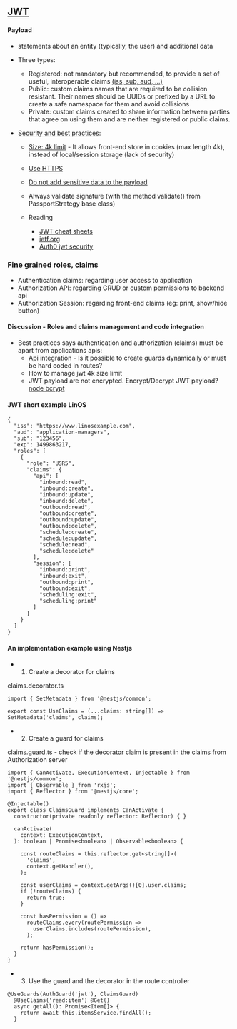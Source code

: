 ## [JWT](https://tools.ietf.org/html/rfc7519)

#### Payload
  - statements about an entity (typically, the user) and additional data
  - Three types:
    - Registered: not mandatory but recommended, to provide a set of useful, interoperable claims [(iss, sub, aud, ...)]((https://tools.ietf.org/html/rfc7519#section-4.1))
    - Public: custom claims names that are required to be collision resistant. Their names should be UUIDs or prefixed by a URL to create a safe namespace for them and avoid collisions
    - Private: custom claims created to share information between parties that agree on using them and are neither registered or public claims.

  - [Security and best practices](https://auth0.com/docs/best-practices/token-best-practices):
    - [Size: 4k limit](https://cheatsheetseries.owasp.org/cheatsheets/HTML5_Security_Cheat_Sheet.html#local-storage) - It allows front-end store in cookies (max length 4k), instead of local/session storage (lack of security)
    - [Use HTTPS](https://auth0.com/docs/best-practices/token-best-practices)
    - [Do not add sensitive data to the payload](https://auth0.com/docs/best-practices/token-best-practices)
    - Always validate signature (with the method validate() from PassportStrategy base class)


    - Reading
      - [JWT cheat sheets](https://pragmaticwebsecurity.com/files/cheatsheets/jwt.pdf)
      - [ietf.org](https://tools.ietf.org/id/draft-ietf-oauth-jwt-bcp-02.html)
      - [Auth0 jwt security](https://auth0.com/blog/a-look-at-the-latest-draft-for-jwt-bcp)


### Fine grained roles, claims
  - Authentication claims: regarding user access to application
  - Authorization API: regarding CRUD or custom permissions to backend api
  - Authorization Session: regarding front-end claims (eg: print, show/hide button)

#### Discussion - Roles and claims management and code integration
  - Best practices says authentication and authorization (claims) must be apart from applications apis:
    - Api integration - Is it possible to create guards dynamically or must be hard coded in routes?
    - How to manage jwt 4k size limit
    - JWT payload are not encrypted. Encrypt/Decrypt JWT payload? [node bcrypt](https://github.com/kelektiv/node.bcrypt.js#readme)

#### JWT short example LinOS
```
{
  "iss": "https://www.linosexample.com",
  "aud": "application-managers",
  "sub": "123456",
  "exp": 1499863217,
  "roles": [
    {
      "role": "USR5",
      "claims": {
        "api": [
          "inbound:read",
          "inbound:create",
          "inbound:update",
          "inbound:delete",
          "outbound:read",
          "outbound:create",
          "outbound:update",
          "outbound:delete",
          "schedule:create",
          "schedule:update",
          "schedule:read",
          "schedule:delete"
        ],
        "session": [
          "inbound:print",
          "inbound:exit",
          "outbound:print",
          "outbound:exit",
          "scheduling:exit",
          "scheduling:print"
        ]
      }
    }
  ]
}
```


#### An implementation example using Nestjs
 - 1. Create a decorator for claims

  claims.decorator.ts
  ```
  import { SetMetadata } from '@nestjs/common';

  export const UseClaims = (...claims: string[]) =>
  SetMetadata('claims', claims);
  ```

- 2. Create a guard for claims

claims.guard.ts - check if the decorator claim is present in the claims from Authorization server
```
import { CanActivate, ExecutionContext, Injectable } from '@nestjs/common';
import { Observable } from 'rxjs';
import { Reflector } from '@nestjs/core';

@Injectable()
export class ClaimsGuard implements CanActivate {
  constructor(private readonly reflector: Reflector) { }

  canActivate(
    context: ExecutionContext,
  ): boolean | Promise<boolean> | Observable<boolean> {

    const routeClaims = this.reflector.get<string[]>(
      'claims',
      context.getHandler(),
    );

    const userClaims = context.getArgs()[0].user.claims;
    if (!routeClaims) {
      return true;
    }

    const hasPermission = () =>
      routeClaims.every(routePermission =>
        userClaims.includes(routePermission),
      );

    return hasPermission();
  }
}
```

- 3. Use the guard and the decorator in the route controller

```
@UseGuards(AuthGuard('jwt'), ClaimsGuard)
  @UseClaims('read:item') @Get()
  async getAll(): Promise<Item[]> {
    return await this.itemsService.findAll();
  }
```
